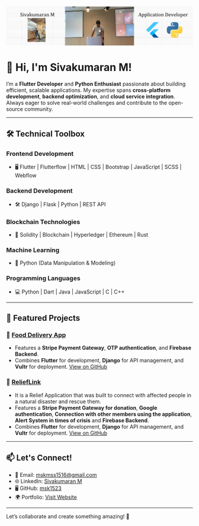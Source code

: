 ![Banner](https://raw.githubusercontent.com/msk1523/msk1523/main/banner.png)

# 👋 Hi, I'm Sivakumaran M!

I’m a **Flutter Developer** and **Python Enthusiast** passionate about building efficient, scalable applications. My expertise spans **cross-platform development**, **backend optimization**, and **cloud service integration**. Always eager to solve real-world challenges and contribute to the open-source community.

---

## 🛠️ Technical Toolbox

### **Frontend Development**
- 🖥️ Flutter | Flutterflow | HTML | CSS | Bootstrap | JavaScript | SCSS | Webflow  

### **Backend Development**
- 🛠️ Django | Flask | Python | REST API  

### **Blockchain Technologies**
- 🔗 Solidity | Blockchain | Hyperledger | Ethereum | Rust  

### **Machine Learning**
- 🤖 Python (Data Manipulation & Modeling)  

### **Programming Languages**
- 💻 Python | Dart | Java | JavaScript | C | C++  

---

## 🌟 Featured Projects

### 🍔 [Food Delivery App ](https://github.com/msk1523/Food-Delivery)  
- Features a **Stripe Payment Gateway**, **OTP authentication**, and **Firebase Backend**.  
- Combines **Flutter** for development, **Django** for API management, and **Vultr** for deployment.
[View on GitHub](https://github.com/msk1523)

### 🍔 [ReliefLink ](https://github.com/msk1523/hackathon)  
- It is a Relief Application that was built to connect with affected people in a natural disaster and rescue them.
- Features a **Stripe Payment Gateway for donation**, **Google authentication**, **Connection with other members using the application**, **Alert System in times of crisis** and **Firebase Backend**.
- Combines **Flutter** for development, **Django** for API management, and **Vultr** for deployment.
[View on GitHub](https://github.com/msk1523)
---

## 📫 Let's Connect!
- 📧 Email: [mskmss1516@gmail.com](mailto:mskmss1516@gmail.com)  
- 🌐 LinkedIn: [Sivakumaran M](https://www.linkedin.com/in/siva-kumaran-manivaannan-012a7724a/)  
- 🖥️ GitHub: [msk1523](https://github.com/msk1523)  
- 🌍 Portfolio: [Visit Website](https://sivakumaran-portfolio.flutterflow.app/)  

---

Let’s collaborate and create something amazing! 🚀

